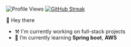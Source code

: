 ![Profile Views](https://komarev.com/ghpvc/?username=MohithChilakala&color=green)
[![GitHub Streak](https://streak-stats.demolab.com/?user=MohithChilakala)](https://git.io/streak-stats)

👋 Hey there
  - ⚒️ I'm currently working on full-stack projects
  - 🌱 I’m currently learning <b>Spring boot</b>, <b>AWS</b>
